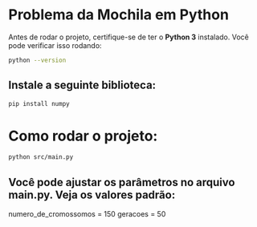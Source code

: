 # Problema da Mochila em Python

Antes de rodar o projeto, certifique-se de ter o **Python 3** instalado. Você pode verificar isso rodando:

```bash
python --version
```
## Instale a seguinte biblioteca:

```bash
pip install numpy
```

# Como rodar o projeto:

```bash
python src/main.py
```

## Você pode ajustar os parâmetros no arquivo main.py. Veja os valores padrão:

numero_de_cromossomos = 150
geracoes = 50